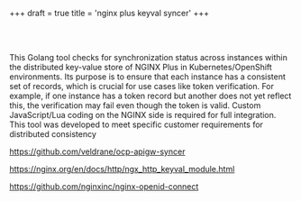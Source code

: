 +++
draft = true
title = 'nginx plus keyval syncer'
+++

<br><br>

This Golang tool checks for synchronization status across instances within the distributed key-value store of NGINX Plus in Kubernetes/OpenShift environments. Its purpose is to ensure that each instance has a consistent set of records, which is crucial for use cases like token verification. For example, if one instance has a token record but another does not yet reflect this, the verification may fail even though the token is valid. Custom JavaScript/Lua coding on the NGINX side is required for full integration. This tool was developed to meet specific customer requirements for distributed consistency


https://github.com/veldrane/ocp-apigw-syncer

https://nginx.org/en/docs/http/ngx_http_keyval_module.html

https://github.com/nginxinc/nginx-openid-connect